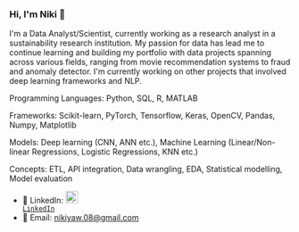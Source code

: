 ### Hi, I'm Niki 👋

I'm a Data Analyst/Scientist, currently working as a research analyst in a sustainability research institution. My passion for data has lead me to continue learning and building my portfolio with data projects spanning across various fields, ranging from movie recommendation systems to fraud and anomaly detector. I'm currently working on other projects that involved deep learning frameworks and NLP. 


Programming Languages: Python, SQL, R, MATLAB

Frameworks: Scikit-learn, PyTorch, Tensorflow, Keras, OpenCV, Pandas, Numpy, Matplotlib

Models: Deep learning (CNN, ANN etc.), Machine Learning (Linear/Non-linear Regressions, Logistic Regressions, KNN etc.)

Concepts: ETL, API integration, Data wrangling, EDA, Statistical modelling, Model evaluation


- 🔗 LinkedIn: <code><a href="https://www.linkedin.com/in/niki-yaw-8831b694/" target="_blank" title="LinkedIn Profile"><img alt="LinkedIn Logo" width="22" src="https://seeklogo.com/images/L/linkedin-icon-logo-FBADE03110-seeklogo.com.png"> LinkedIn</a></code>
- 📧 Email: nikiyaw.08@gmail.com
